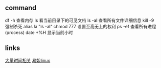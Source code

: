## command
df -h 查看内存
ls 看当前目录下的可见文档
ls -al 查看所有文件详细信息
kill -9 强制杀死
alias la "ls -al"
chmod 777 设置至高无上的权利
ps -ef 查看所有进程(process)
date +%H 显示当前小时








## links
[大量时间相关](https://www.jb51.net/jiaoben/297846gya.htm)
[易姐linux](https://www.yuque.com/socialsisteryi)
